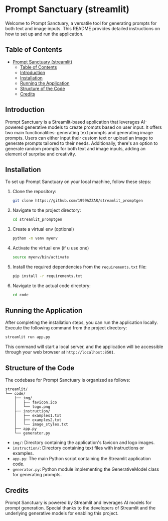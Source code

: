 # Prompt Sanctuary (streamlit)

Welcome to Prompt Sanctuary, a versatile tool for generating prompts for both text and image inputs. This README provides detailed instructions on how to set up and run the application.

## Table of Contents

- [Prompt Sanctuary (streamlit)](#prompt-sanctuary-streamlit)
  - [Table of Contents](#table-of-contents)
  - [Introduction](#introduction)
  - [Installation](#installation)
  - [Running the Application](#running-the-application)
  - [Structure of the Code](#structure-of-the-code)
  - [Credits](#credits)

## Introduction

Prompt Sanctuary is a Streamlit-based application that leverages AI-powered generative models to create prompts based on user input. It offers two main functionalities: generating text prompts and generating image prompts. Users can either input their custom text or upload an image to generate prompts tailored to their needs. Additionally, there's an option to generate random prompts for both text and image inputs, adding an element of surprise and creativity.

## Installation

To set up Prompt Sanctuary on your local machine, follow these steps:

1. Clone the repository:

   ```bash
   git clone https://github.com/1999AZZAR/streamlit_promptgen
   ```

2. Navigate to the project directory:

   ```bash
   cd streamlit_promptgen
   ```

3. Create a virtual env (optional)

    ```bash
    python -m venv myenv
    ```

4. Activate the virtual env (if u use one)

   ```bash
   source myenv/bin/activate
    ```

5. Install the required dependencies from the `requirements.txt` file:

   ```bash
   pip install -r requirements.txt
   ```

6. Navigate to the actual code directory:

   ```bash
   cd code
   ```

## Running the Application

After completing the installation steps, you can run the application locally. Execute the following command from the project directory:

```bash
streamlit run app.py
```

This command will start a local server, and the application will be accessible through your web browser at `http://localhost:8501`.

## Structure of the Code

The codebase for Prompt Sanctuary is organized as follows:

```text
streamlit/
└── code/
    ├── img/
    │   ├── favicon.ico
    │   └── logo.png
    ├── instruction/
    │   ├── examples1.txt
    │   ├── examples2.txt
    │   └── image_styles.txt
    ├── app.py
    └── generator.py
```

- `img/`: Directory containing the application's favicon and logo images.
- `instruction/`: Directory containing text files with instructions or examples.
- `app.py`: The main Python script containing the Streamlit application code.
- `generator.py`: Python module implementing the GenerativeModel class for generating prompts.

## Credits

Prompt Sanctuary is powered by Streamlit and leverages AI models for prompt generation. Special thanks to the developers of Streamlit and the underlying generative models for enabling this project.
